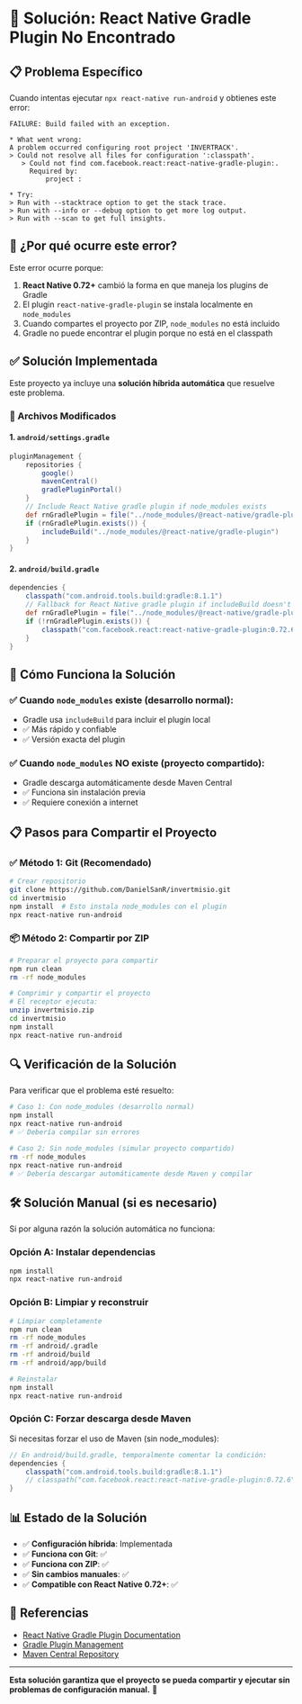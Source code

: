 # 🔧 Solución: React Native Gradle Plugin No Encontrado

## 📋 Problema Específico

Cuando intentas ejecutar `npx react-native run-android` y obtienes este error:

```
FAILURE: Build failed with an exception.

* What went wrong:
A problem occurred configuring root project 'INVERTRACK'.
> Could not resolve all files for configuration ':classpath'.
   > Could not find com.facebook.react:react-native-gradle-plugin:.
     Required by:
         project :

* Try:
> Run with --stacktrace option to get the stack trace.
> Run with --info or --debug option to get more log output.
> Run with --scan to get full insights.
```

## 🎯 ¿Por qué ocurre este error?

Este error ocurre porque:

1. **React Native 0.72+** cambió la forma en que maneja los plugins de Gradle
2. El plugin `react-native-gradle-plugin` se instala localmente en `node_modules`
3. Cuando compartes el proyecto por ZIP, `node_modules` no está incluido
4. Gradle no puede encontrar el plugin porque no está en el classpath

## ✅ Solución Implementada

Este proyecto ya incluye una **solución híbrida automática** que resuelve este problema.

### 📁 Archivos Modificados

#### 1. `android/settings.gradle`
```gradle
pluginManagement {
    repositories {
        google()
        mavenCentral()
        gradlePluginPortal()
    }
    // Include React Native gradle plugin if node_modules exists
    def rnGradlePlugin = file("../node_modules/@react-native/gradle-plugin")
    if (rnGradlePlugin.exists()) {
        includeBuild("../node_modules/@react-native/gradle-plugin")
    }
}
```

#### 2. `android/build.gradle`
```gradle
dependencies {
    classpath("com.android.tools.build:gradle:8.1.1")
    // Fallback for React Native gradle plugin if includeBuild doesn't work
    def rnGradlePlugin = file("../node_modules/@react-native/gradle-plugin")
    if (!rnGradlePlugin.exists()) {
        classpath("com.facebook.react:react-native-gradle-plugin:0.72.6")
    }
}
```

## 🚀 Cómo Funciona la Solución

### ✅ Cuando `node_modules` existe (desarrollo normal):
- Gradle usa `includeBuild` para incluir el plugin local
- ✅ Más rápido y confiable
- ✅ Versión exacta del plugin

### ✅ Cuando `node_modules` NO existe (proyecto compartido):
- Gradle descarga automáticamente desde Maven Central
- ✅ Funciona sin instalación previa
- ✅ Requiere conexión a internet

## 📋 Pasos para Compartir el Proyecto

### ✅ Método 1: Git (Recomendado)
```bash
# Crear repositorio
git clone https://github.com/DanielSanR/invertmisio.git
cd invertmisio
npm install  # Esto instala node_modules con el plugin
npx react-native run-android
```

### 📦 Método 2: Compartir por ZIP
```bash
# Preparar el proyecto para compartir
npm run clean
rm -rf node_modules

# Comprimir y compartir el proyecto
# El receptor ejecuta:
unzip invertmisio.zip
cd invertmisio
npm install
npx react-native run-android
```

## 🔍 Verificación de la Solución

Para verificar que el problema esté resuelto:

```bash
# Caso 1: Con node_modules (desarrollo normal)
npm install
npx react-native run-android
# ✅ Debería compilar sin errores

# Caso 2: Sin node_modules (simular proyecto compartido)
rm -rf node_modules
npx react-native run-android
# ✅ Debería descargar automáticamente desde Maven y compilar
```

## 🛠️ Solución Manual (si es necesario)

Si por alguna razón la solución automática no funciona:

### Opción A: Instalar dependencias
```bash
npm install
npx react-native run-android
```

### Opción B: Limpiar y reconstruir
```bash
# Limpiar completamente
npm run clean
rm -rf node_modules
rm -rf android/.gradle
rm -rf android/build
rm -rf android/app/build

# Reinstalar
npm install
npx react-native run-android
```

### Opción C: Forzar descarga desde Maven
Si necesitas forzar el uso de Maven (sin node_modules):
```gradle
// En android/build.gradle, temporalmente comentar la condición:
dependencies {
    classpath("com.android.tools.build:gradle:8.1.1")
    // classpath("com.facebook.react:react-native-gradle-plugin:0.72.6")  // Descomentar
}
```

## 📊 Estado de la Solución

- ✅ **Configuración híbrida**: Implementada
- ✅ **Funciona con Git**: ✅
- ✅ **Funciona con ZIP**: ✅
- ✅ **Sin cambios manuales**: ✅
- ✅ **Compatible con React Native 0.72+**: ✅

## 🔗 Referencias

- [React Native Gradle Plugin Documentation](https://github.com/facebook/react-native/tree/main/packages/gradle-plugin)
- [Gradle Plugin Management](https://docs.gradle.org/current/userguide/plugins.html#sec:plugin_management)
- [Maven Central Repository](https://search.maven.org/)

---

**Esta solución garantiza que el proyecto se pueda compartir y ejecutar sin problemas de configuración manual.** 🎉
